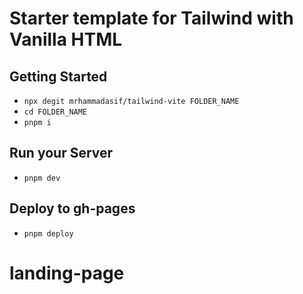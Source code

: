 # Starter template for Tailwind with Vanilla HTML

## Getting Started

- `npx degit mrhammadasif/tailwind-vite FOLDER_NAME`
- `cd FOLDER_NAME`
- `pnpm i`

## Run your Server

- `pnpm dev`

## Deploy to gh-pages

- `pnpm deploy`
# landing-page

